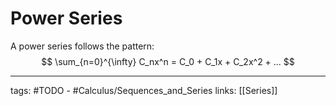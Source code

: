 # Power Series
A power series follows the pattern:
$$
\sum_{n=0}^{\infty} C_nx^n
= C_0 + C_1x + C_2x^2 + ...
$$

---
tags: #TODO - #Calculus/Sequences_and_Series
links: [[Series]]